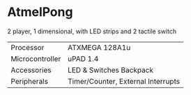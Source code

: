 # AtmelPong
2 player, 1 dimensional, with LED strips and 2 tactile switch

|||
|-|-|
| Processor | ATXMEGA 128A1u |
| Microcontroller | uPAD 1.4 |
| Accessories | LED & Switches Backpack |
| Peripherals | Timer/Counter, External Interrupts |

